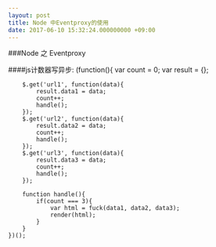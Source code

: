 ```yaml
---
layout: post
title: Node 中Eventproxy的使用
date: 2017-06-10 15:32:24.000000000 +09:00
---
```


###Node 之 Eventproxy

####js计数器写异步:
	(function(){
		var count = 0;
		var result = {};
		
		$.get('url1', function(data){
			result.data1 = data;
			count++;
			handle();
		});
		$.get('url2', function(data){
			result.data2 = data;
			count++;
			handle();
		});
		$.get('url3', function(data){
			result.data3 = data;
			count++;
			handle();
		});

		function handle(){
			if(count === 3){
				var html = fuck(data1, data2, data3);
				render(html);
			}
		}
	})();